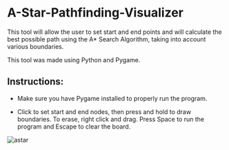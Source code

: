 # A-Star-Pathfinding-Visualizer

This tool will allow the user to set start and end points and will calculate the best possible path using the A* Search Algorithm, taking into account various boundaries. 

This tool was made using Python and Pygame.

## Instructions: 

- Make sure you have Pygame installed to properly run the program.

- Click to set start and end nodes, then press and hold to draw boundaries. To erase, right click and drag. Press Space to run the program and Escape to clear the board. 

![astar](https://user-images.githubusercontent.com/75532491/115262368-792e0e00-a102-11eb-9b85-6009debead4a.gif)
